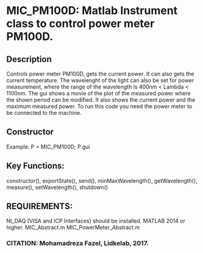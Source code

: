 # MIC_PM100D: Matlab Instrument class to control power meter PM100D.
## Description
Controls power meter PM100D, gets the current power. It can also gets
the current temperature. The wavelenght of the light can also be
set for power measurement, where the range of the wavelength is
400nm < Lambda < 1100nm. The gui shows a movie of the plot of the
measured power where the shown period can be modified. It also shows
the current power and the maximum measured power. To run this code
you need the power meter to be connected to the machine.
## Constructor
Example: P = MIC_PM100D; P.gui
## Key Functions:
constructor(), exportState(), send(), minMaxWavelength(), getWavelength(), measure(), setWavelength(), shutdown()
## REQUIREMENTS:
NI_DAQ  (VISA and ICP Interfaces) should be installed.
MATLAB 2014 or higher.
MIC_Abstract.m
MIC_PowerMeter_Abstract.m
### CITATION: Mohamadreza Fazel, Lidkelab, 2017.
